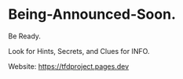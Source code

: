 # Being-Announced-Soon.

Be Ready.

Look for Hints, Secrets, and Clues for INFO.

Website: https://tfdproject.pages.dev

